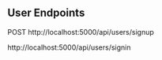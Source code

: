 <!-- api end points  -->

## User Endpoints
<!-- register a new user -->
POST http://localhost:5000/api/users/signup

<!-- login user -->
http://localhost:5000/api/users/signin